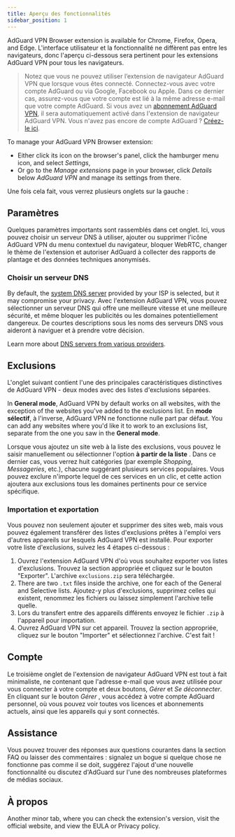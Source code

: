 ```yaml
---
title: Aperçu des fonctionnalités
sidebar_position: 1
---
```


AdGuard VPN Browser extension is available for Chrome, Firefox, Opera, and Edge. L'interface utilisateur et la fonctionnalité ne diffèrent pas entre les navigateurs, donc l'aperçu ci-dessous sera pertinent pour les extensions AdGuard VPN pour tous les navigateurs.

> Notez que vous ne pouvez utiliser l’extension de navigateur AdGuard VPN que lorsque vous êtes connecté. Connectez-vous avec votre compte AdGuard ou via Google, Facebook ou Apple. Dans ce dernier cas, assurez-vous que votre compte est lié à la même adresse e-mail que votre compte AdGuard. Si vous avez un [abonnement AdGuard VPN](/general/subscription.md), il sera automatiquement activé dans l'extension de navigateur AdGuard VPN. Vous n'avez pas encore de compte AdGuard ? [Créez-le ici](https://auth.adguard.com/registration.html).

To manage your AdGuard VPN Browser extension:

- Either click its icon on the browser's panel, click the hamburger menu icon, and select *Settings*,
- Or go to the *Manage extensions* page in your browser, click *Details* below *AdGuard VPN* and manage its settings from there.

Une fois cela fait, vous verrez plusieurs onglets sur la gauche :

## Paramètres

Quelques paramètres importants sont rassemblés dans cet onglet. Ici, vous pouvez choisir un serveur DNS à utiliser, ajouter ou supprimer l'icône AdGuard VPN du menu contextuel du navigateur, bloquer WebRTC, changer le thème de l'extension et autoriser AdGuard à collecter des rapports de plantage et des données techniques anonymisés.

### Choisir un serveur DNS

By default, the [system DNS server](https://adguard-dns.io/kb/general/dns-filtering/#what-is-dns) provided by your ISP is selected, but it may compromise your privacy. Avec l'extension AdGuard VPN, vous pouvez sélectionner un serveur DNS qui offre une meilleure vitesse et une meilleure sécurité, et même bloquer les publicités ou les domaines potentiellement dangereux. De courtes descriptions sous les noms des serveurs DNS vous aideront à naviguer et à prendre votre décision.

Learn more about [DNS servers from various providers](https://adguard-dns.io/kb/general/dns-providers/).

## Exclusions

L'onglet suivant contient l'une des principales caractéristiques distinctives de AdGuard VPN - deux modes avec des listes d'exclusions séparées.

In **General mode**, AdGuard VPN by default works on all websites, with the exception of the websites you've added to the exclusions list. En **mode sélectif**, à l'inverse, AdGuard VPN ne fonctionne nulle part par défaut. You can add any websites where you'd like it to work to an exclusions list, separate from the one you saw in the **General mode**.

Lorsque vous ajoutez un site web à la liste des exclusions, vous pouvez le saisir manuellement ou sélectionner l'option **à partir de la liste** . Dans ce dernier cas, vous verrez huit catégories (par exemple *Shopping*, *Messageries*, etc.), chacune suggérant plusieurs services populaires. Vous pouvez exclure n'importe lequel de ces services en un clic, et cette action ajoutera aux exclusions tous les domaines pertinents pour ce service spécifique.

### Importation et exportation

Vous pouvez non seulement ajouter et supprimer des sites web, mais vous pouvez également transférer des listes d'exclusions prêtes à l'emploi vers d'autres appareils sur lesquels AdGuard VPN est installé. Pour exporter votre liste d'exclusions, suivez les 4 étapes ci-dessous :

1. Ouvrez l'extension AdGuard VPN d'où vous souhaitez exporter vos listes d'exclusions. Trouvez la section appropriée et cliquez sur le bouton "Exporter". L'archive `exclusions.zip` sera téléchargée.
2. There are two `.txt` files inside the archive, one for each of the General and Selective lists. Ajoutez-y plus d'exclusions, supprimez celles qui existent, renommez les fichiers ou laissez simplement l'archive telle quelle.
3. Lors du transfert entre des appareils différents envoyez le fichier `.zip` à l'appareil pour importation.
4. Ouvrez AdGuard VPN sur cet appareil. Trouvez la section appropriée, cliquez sur le bouton "Importer" et sélectionnez l'archive. C'est fait !

## Compte

Le troisième onglet de l'extension de navigateur AdGuard VPN est tout à fait minimaliste, ne contenant que l'adresse e-mail que vous avez utilisée pour vous connecter à votre compte et deux boutons, *Gérer* et *Se déconnecter*. En cliquant sur le bouton *Gérer* , vous accédez à votre compte AdGuard personnel, où vous pouvez voir toutes vos licences et abonnements actuels, ainsi que les appareils qui y sont connectés.

## Assistance

Vous pouvez trouver des réponses aux questions courantes dans la section FAQ ou laisser des commentaires : signalez un bogue si quelque chose ne fonctionne pas comme il se doit, suggérez l'ajout d'une nouvelle fonctionnalité ou discutez d'AdGuard sur l'une des nombreuses plateformes de médias sociaux.

## À propos

Another minor tab, where you can check the extension's version, visit the official website, and view the EULA or Privacy policy.
